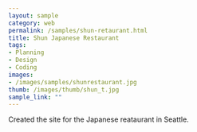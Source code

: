 ```yaml
---
layout: sample
category: web
permalink: /samples/shun-retaurant.html
title: Shun Japanese Restaurant
tags:
- Planning
- Design
- Coding
images:
- /images/samples/shunrestaurant.jpg
thumb: /images/thumb/shun_t.jpg
sample_link: ""
---
```

Created the site for the Japanese reataurant in Seattle.
